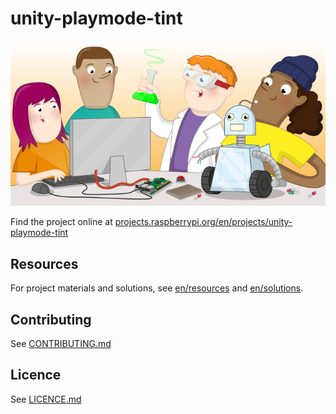 # unity-playmode-tint

![unity-playmode-tint](banner.png)

Find the project online at [projects.raspberrypi.org/en/projects/unity-playmode-tint](https://projects.raspberrypi.org/en/projects/unity-playmode-tint)

## Resources
For project materials and solutions, see [en/resources](https://github.com/raspberrypilearning/unity-playmode-tint/tree/master/en/resources) and [en/solutions](https://github.com/raspberrypilearning/unity-playmode-tint/tree/master/en/solutions).

## Contributing
See [CONTRIBUTING.md](CONTRIBUTING.md)

## Licence
 See [LICENCE.md](LICENCE.md)